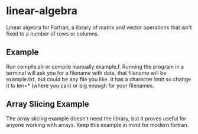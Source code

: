 # linear-algebra
Linear algebra for Fortran, a library of matrix and vector operations that isn't fixed to a number of rows or columns.

## Example
Run compile.sh or compile manually example.f. Running the program in a terminal will ask you for a filename with data, that filename will be example.txt, but could be any file you like. It has a character limit so change it to len=* (where you can) or big enough for your filenames.

## Array Slicing Example
The array slicing example doesn't need the library, but it proves useful for anyone working with arrays. Keep this example in mind for modern fortran. 
